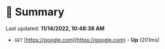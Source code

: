 # 📖 Summary
Last updated: **11/14/2022, 10:48:38 AM**

- `GET` [https://google.com](https://google.com) - **Up** (201ms)

